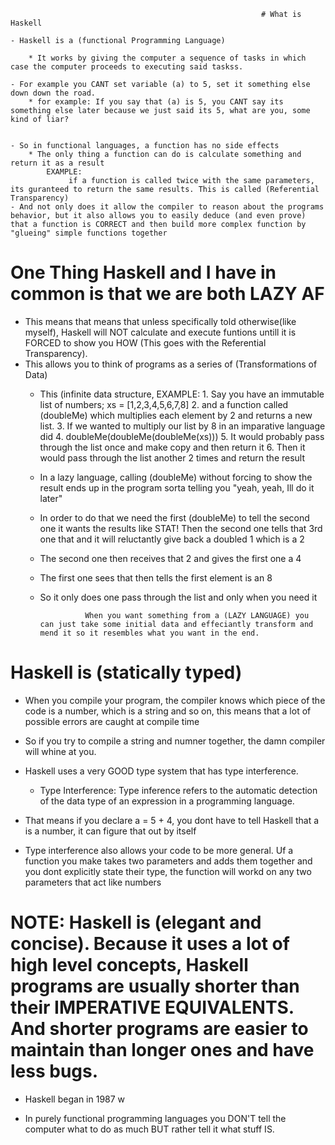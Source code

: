                                                             # What is Haskell

    - Haskell is a (functional Programming Language)        

        * It works by giving the computer a sequence of tasks in which case the computer proceeds to executing said taskss.

    - For example you CANT set variable (a) to 5, set it something else down down the road.
        * for example: If you say that (a) is 5, you CANT say its something else later because we just said its 5, what are you, some kind of liar?


    - So in functional languages, a function has no side effects
        * The only thing a function can do is calculate something and return it as a result
            EXAMPLE:
                 if a function is called twice with the same parameters, its guranteed to return the same results. This is called (Referential Transparency)
    - And not only does it allow the compiler to reason about the programs behavior, but it also allows you to easily deduce (and even prove) that a function is CORRECT and then build more complex function by "glueing" simple functions together

# One Thing Haskell and I have in common is that we are both LAZY AF

- This means that means that unless specifically told otherwise(like myself), Haskell will NOT calculate and execute funtions untill it is FORCED to show you HOW (This goes with the Referential Transparency).
- This allows you to think of programs as a series of (Transformations of Data)
	- This (infinite data structure,
            EXAMPLE:
                1. Say you have an immutable list of numbers; xs = [1,2,3,4,5,6,7,8]
                2. and a function called (doubleMe) which multiplies each element by 2 and returns a new list.
                3. If we wanted to multiply our list by 8 in an imparative language did 
                4. doubleMe(doubleMe(doubleMe(xs)))
                5. It would probably pass through the list once and make copy and then return it
                6. Then it would pass through the list another 2 times and return the result
                
	- In a lazy language, calling (doubleMe) without forcing to show the result ends up in the program sorta telling you "yeah, yeah, Ill do it later"
	- In order to do that we need the first (doubleMe) to  tell the second  one it wants the results like STAT! Then the second one tells that 3rd one that and it will reluctantly give back a doubled 1 which is a 2
	- The second one then receives that 2 and gives the first one a 4 
	- The first one sees that then tells the first element is an 8
	- So it only does one pass through the list and only when you need it
                    
                    When you want something from a (LAZY LANGUAGE) you can just take some initial data and effeciantly transform and mend it so it resembles what you want in the end.
                     
                
# Haskell is (statically typed)
- When you compile your program, the compiler knows which piece of the code is a number, which is a string and so on, this means that a lot of possible errors are caught at compile time
- So if you try to compile a string and numner together, the damn compiler will whine at you.
- Haskell uses a very GOOD type system that has type interference.
                    
	* Type Interference: Type inference refers to the automatic detection of the data type of an expression in a programming language.				

- That means if you declare a = 5 + 4, you dont have to tell Haskell that a is a number, it can figure that out by itself
- Type interference also allows your code to be more general. Uf a function you make takes two parameters and adds them together and you dont explicitly state their type, the function will workd on any two parameters that act like numbers



# NOTE: Haskell is (elegant and concise). Because it uses a lot of high level concepts, Haskell programs are usually shorter than their IMPERATIVE EQUIVALENTS. And shorter programs are easier to maintain than longer ones and have less bugs.

- Haskell began in 1987 w
                
- In purely functional programming languages you DON'T tell the computer what to do as much BUT rather tell it what stuff IS.
